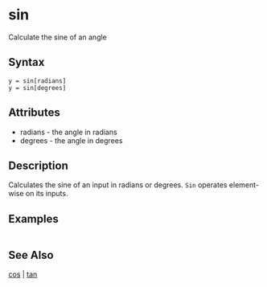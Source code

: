 # sin

Calculate the sine of an angle

## Syntax

```
y = sin[radians]
y = sin[degrees]
```

## Attributes

- radians - the angle in radians
- degrees - the angle in degrees

## Description

Calculates the sine of an input in radians or degrees. `Sin` operates element-wise on its inputs.

## Examples

```

```

## See Also

[cos](cos.md) | [tan](tan.md) 